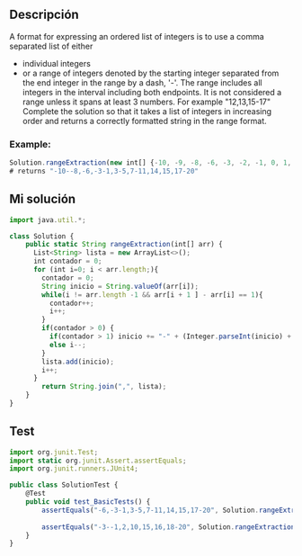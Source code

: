 ## Descripción
A format for expressing an ordered list of integers is to use a comma separated list of either

* individual integers
* or a range of integers denoted by the starting integer separated from the end integer in the range by a dash, '-'. The range includes all integers in the interval including both endpoints. It is not considered a range unless it spans at least 3 numbers. For example "12,13,15-17"
Complete the solution so that it takes a list of integers in increasing order and returns a correctly formatted string in the range format.

### Example:
```js
Solution.rangeExtraction(new int[] {-10, -9, -8, -6, -3, -2, -1, 0, 1, 3, 4, 5, 7, 8, 9, 10, 11, 14, 15, 17, 18, 19, 20})
# returns "-10--8,-6,-3-1,3-5,7-11,14,15,17-20"
```

## Mi solución

```js
import java.util.*;

class Solution {
    public static String rangeExtraction(int[] arr) {
      List<String> lista = new ArrayList<>();
      int contador = 0;
      for (int i=0; i < arr.length;){
        contador = 0;
        String inicio = String.valueOf(arr[i]);
        while(i != arr.length -1 && arr[i + 1 ] - arr[i] == 1){
          contador++;
          i++;
        }
        if(contador > 0) {
          if(contador > 1) inicio += "-" + (Integer.parseInt(inicio) + contador);
          else i--;
        }
        lista.add(inicio);
        i++;
      }
        return String.join(",", lista);
    }
}
```

## Test


```js
import org.junit.Test;
import static org.junit.Assert.assertEquals;
import org.junit.runners.JUnit4;

public class SolutionTest {
    @Test
    public void test_BasicTests() {
        assertEquals("-6,-3-1,3-5,7-11,14,15,17-20", Solution.rangeExtraction(new int[] {-6,-3,-2,-1,0,1,3,4,5,7,8,9,10,11,14,15,17,18,19,20}));
				
        assertEquals("-3--1,2,10,15,16,18-20", Solution.rangeExtraction(new int[] {-3,-2,-1,2,10,15,16,18,19,20}));
    }
}
```
